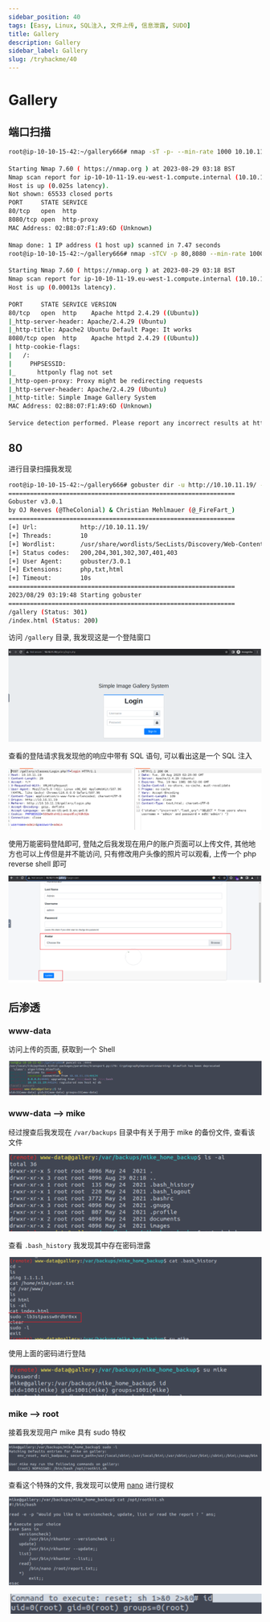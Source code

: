 ```yaml
---
sidebar_position: 40
tags: [Easy, Linux, SQL注入, 文件上传, 信息泄露, SUDO]
title: Gallery
description: Gallery
sidebar_label: Gallery
slug: /tryhackme/40
---
```

# Gallery
## 端口扫描
```bash
root@ip-10-10-15-42:~/gallery666# nmap -sT -p- --min-rate 1000 10.10.11.19

Starting Nmap 7.60 ( https://nmap.org ) at 2023-08-29 03:18 BST
Nmap scan report for ip-10-10-11-19.eu-west-1.compute.internal (10.10.11.19)
Host is up (0.025s latency).
Not shown: 65533 closed ports
PORT     STATE SERVICE
80/tcp   open  http
8080/tcp open  http-proxy
MAC Address: 02:B8:07:F1:A9:6D (Unknown)

Nmap done: 1 IP address (1 host up) scanned in 7.47 seconds
root@ip-10-10-15-42:~/gallery666# nmap -sTCV -p 80,8080 --min-rate 1000 10.10.11.19

Starting Nmap 7.60 ( https://nmap.org ) at 2023-08-29 03:18 BST
Nmap scan report for ip-10-10-11-19.eu-west-1.compute.internal (10.10.11.19)
Host is up (0.00013s latency).

PORT     STATE SERVICE VERSION
80/tcp   open  http    Apache httpd 2.4.29 ((Ubuntu))
|_http-server-header: Apache/2.4.29 (Ubuntu)
|_http-title: Apache2 Ubuntu Default Page: It works
8080/tcp open  http    Apache httpd 2.4.29 ((Ubuntu))
| http-cookie-flags: 
|   /: 
|     PHPSESSID: 
|_      httponly flag not set
|_http-open-proxy: Proxy might be redirecting requests
|_http-server-header: Apache/2.4.29 (Ubuntu)
|_http-title: Simple Image Gallery System
MAC Address: 02:B8:07:F1:A9:6D (Unknown)

Service detection performed. Please report any incorrect results at https://nmap.org/submit/ .
```
## 80
进行目录扫描我发现
```bash
root@ip-10-10-15-42:~/gallery666# gobuster dir -u http://10.10.11.19/ -w /usr/share/wordlists/SecLists/Discovery/Web-Content/directory-list-2.3-medium.txt -x php,txt,html
===============================================================
Gobuster v3.0.1
by OJ Reeves (@TheColonial) & Christian Mehlmauer (@_FireFart_)
===============================================================
[+] Url:            http://10.10.11.19/
[+] Threads:        10
[+] Wordlist:       /usr/share/wordlists/SecLists/Discovery/Web-Content/directory-list-2.3-medium.txt
[+] Status codes:   200,204,301,302,307,401,403
[+] User Agent:     gobuster/3.0.1
[+] Extensions:     php,txt,html
[+] Timeout:        10s
===============================================================
2023/08/29 03:19:48 Starting gobuster
===============================================================
/gallery (Status: 301)
/index.html (Status: 200)
```
访问 `/gallery` 目录, 我发现这是一个登陆窗口

![20240627205957](https://raw.githubusercontent.com/Guardian-JTZ/Image/main/img/20240627205957.png)

查看的登陆请求我发现他的响应中带有 SQL 语句, 可以看出这是一个 SQL 注入

![20240627210008](https://raw.githubusercontent.com/Guardian-JTZ/Image/main/img/20240627210008.png)

使用万能密码登陆即可, 登陆之后我发现在用户的账户页面可以上传文件, 其他地方也可以上传但是并不能访问, 只有修改用户头像的照片可以观看, 上传一个 php reverse shell 即可

![20240627210022](https://raw.githubusercontent.com/Guardian-JTZ/Image/main/img/20240627210022.png)

## 后渗透
### www-data
访问上传的页面, 获取到一个 Shell

![20240627210042](https://raw.githubusercontent.com/Guardian-JTZ/Image/main/img/20240627210042.png)

### www-data --> mike
经过搜查后我发现在 `/var/backups` 目录中有关于用于 mike 的备份文件, 查看该文件

![20240627210104](https://raw.githubusercontent.com/Guardian-JTZ/Image/main/img/20240627210104.png)

查看 `.bash_history` 我发现其中存在密码泄露

![20240627210123](https://raw.githubusercontent.com/Guardian-JTZ/Image/main/img/20240627210123.png)

使用上面的密码进行登陆

![20240627210135](https://raw.githubusercontent.com/Guardian-JTZ/Image/main/img/20240627210135.png)

### mike --> root
接着我发现用户 mike 具有 sudo 特权

![20240627210152](https://raw.githubusercontent.com/Guardian-JTZ/Image/main/img/20240627210152.png)

查看这个特殊的文件, 我发现可以使用 [nano](https://gtfobins.github.io/gtfobins/nano/#sudo) 进行提权

![20240627210204](https://raw.githubusercontent.com/Guardian-JTZ/Image/main/img/20240627210204.png)

![20240627210221](https://raw.githubusercontent.com/Guardian-JTZ/Image/main/img/20240627210221.png)